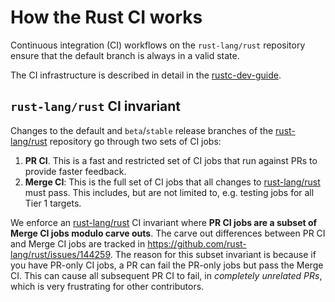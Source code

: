 # How the Rust CI works

Continuous integration (CI) workflows on the `rust-lang/rust` repository ensure that the default branch
is always in a valid state.

The CI infrastructure is described in detail in the [rustc-dev-guide][rustc-dev-guide].

## `rust-lang/rust` CI invariant

Changes to the default and `beta`/`stable` release branches of the [rust-lang/rust] repository go
through two sets of CI jobs:

1. **PR CI**. This is a fast and restricted set of CI jobs that run against PRs to provide faster
   feedback.
2. **Merge CI**: This is the full set of CI jobs that all changes to [rust-lang/rust] must pass.
   This includes, but are not limited to, e.g. testing jobs for all Tier 1 targets.

We enforce an [rust-lang/rust] CI invariant where **PR CI jobs are a subset of Merge CI jobs modulo
carve outs**. The carve out differences between PR CI and Merge CI jobs are tracked in
<https://github.com/rust-lang/rust/issues/144259>. The reason for this subset invariant is because
if you have PR-only CI jobs, a PR can fail the PR-only jobs but pass the Merge CI. This can cause
all subsequent PR CI to fail, in _completely unrelated PRs_, which is very frustrating for other
contributors.


[rust-lang/rust]: https://github.com/rust-lang/rust
[rustc-dev-guide]: https://rustc-dev-guide.rust-lang.org/tests/ci.html
